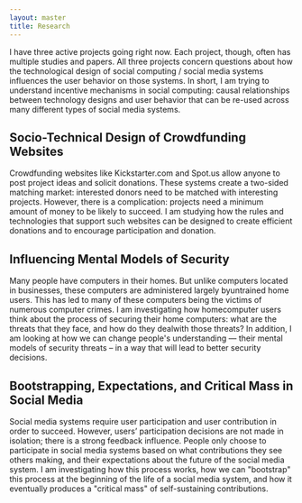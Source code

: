 ```yaml
---
layout: master
title: Research
---
```


I have three active projects going right now.  Each project, though, often has
multiple studies and papers.   All three projects concern questions about how
the technological design of social computing / social media systems influences
the user behavior on those systems.  In short, I am trying to understand
incentive mechanisms in social computing: causal relationships between
technology designs and user behavior that can be re-used across many different
types of social media systems.

Socio-Technical Design of Crowdfunding Websites
-----------------------------------------------
Crowdfunding websites like Kickstarter.com and Spot.us allow anyone to post
project ideas and solicit donations. These systems create a two-sided matching
market: interested donors need to be matched with interesting projects.
However, there is a complication: projects need a minimum amount of money to be
likely to succeed.  I am studying how the rules and technologies that support
such websites can be designed to create efficient donations and to encourage
participation and donation. 

Influencing Mental Models of Security
-------------------------------------
Many people have computers in their homes. But unlike computers located in
businesses, these computers are administered largely byuntrained home users.
This has led to many of these computers being the victims of numerous computer
crimes. I am investigating how homecomputer users think about the process of
securing their home computers: what are the threats that they face, and how do
they dealwith those threats?  In addition, I am looking at how we can change
people's understanding — their mental models of security threats – in a way that
will lead to better security decisions. 

Bootstrapping, Expectations, and Critical Mass in Social Media
--------------------------------------------------------------

Social media systems require user participation and user contribution in order
to succeed.  However, users’ participation decisions are not made in isolation;
there is a strong feedback influence.  People only choose to participate in
social media systems based on what contributions they see others making, and
their expectations about the future of the social media system.  I am
investigating how this process works, how we can "bootstrap" this process at the
beginning of the life of a social media system, and how it eventually produces a
"critical mass" of self-sustaining contributions.
